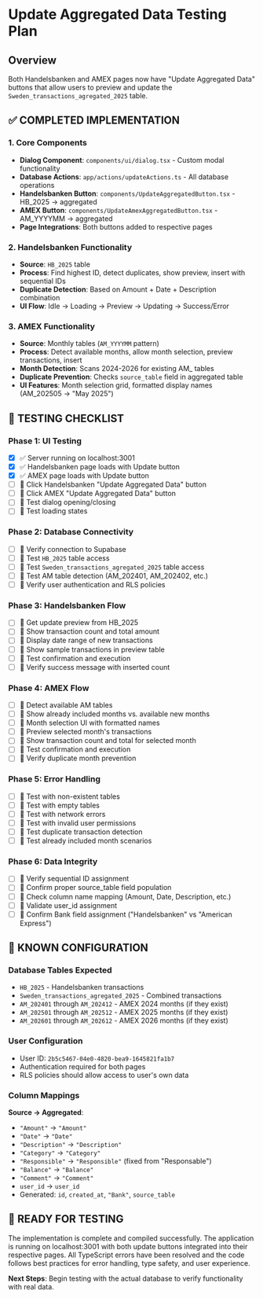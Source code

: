 # Update Aggregated Data Testing Plan

## Overview

Both Handelsbanken and AMEX pages now have "Update Aggregated Data" buttons that allow users to preview and update the `Sweden_transactions_agregated_2025` table.

## ✅ COMPLETED IMPLEMENTATION

### 1. Core Components

- **Dialog Component**: `components/ui/dialog.tsx` - Custom modal functionality
- **Database Actions**: `app/actions/updateActions.ts` - All database operations
- **Handelsbanken Button**: `components/UpdateAggregatedButton.tsx` - HB_2025 → aggregated
- **AMEX Button**: `components/UpdateAmexAggregatedButton.tsx` - AM_YYYYMM → aggregated
- **Page Integrations**: Both buttons added to respective pages

### 2. Handelsbanken Functionality

- **Source**: `HB_2025` table
- **Process**: Find highest ID, detect duplicates, show preview, insert with sequential IDs
- **Duplicate Detection**: Based on Amount + Date + Description combination
- **UI Flow**: Idle → Loading → Preview → Updating → Success/Error

### 3. AMEX Functionality

- **Source**: Monthly tables (`AM_YYYYMM` pattern)
- **Process**: Detect available months, allow month selection, preview transactions, insert
- **Month Detection**: Scans 2024-2026 for existing AM\_ tables
- **Duplicate Prevention**: Checks `source_table` field in aggregated table
- **UI Features**: Month selection grid, formatted display names (AM_202505 → "May 2025")

## 🧪 TESTING CHECKLIST

### Phase 1: UI Testing

- [x] ✅ Server running on localhost:3001
- [x] ✅ Handelsbanken page loads with Update button
- [x] ✅ AMEX page loads with Update button
- [ ] 🔄 Click Handelsbanken "Update Aggregated Data" button
- [ ] 🔄 Click AMEX "Update Aggregated Data" button
- [ ] 🔄 Test dialog opening/closing
- [ ] 🔄 Test loading states

### Phase 2: Database Connectivity

- [ ] 🔄 Verify connection to Supabase
- [ ] 🔄 Test `HB_2025` table access
- [ ] 🔄 Test `Sweden_transactions_agregated_2025` table access
- [ ] 🔄 Test AM table detection (AM_202401, AM_202402, etc.)
- [ ] 🔄 Verify user authentication and RLS policies

### Phase 3: Handelsbanken Flow

- [ ] 🔄 Get update preview from HB_2025
- [ ] 🔄 Show transaction count and total amount
- [ ] 🔄 Display date range of new transactions
- [ ] 🔄 Show sample transactions in preview table
- [ ] 🔄 Test confirmation and execution
- [ ] 🔄 Verify success message with inserted count

### Phase 4: AMEX Flow

- [ ] 🔄 Detect available AM tables
- [ ] 🔄 Show already included months vs. available new months
- [ ] 🔄 Month selection UI with formatted names
- [ ] 🔄 Preview selected month's transactions
- [ ] 🔄 Show transaction count and total for selected month
- [ ] 🔄 Test confirmation and execution
- [ ] 🔄 Verify duplicate month prevention

### Phase 5: Error Handling

- [ ] 🔄 Test with non-existent tables
- [ ] 🔄 Test with empty tables
- [ ] 🔄 Test with network errors
- [ ] 🔄 Test with invalid user permissions
- [ ] 🔄 Test duplicate transaction detection
- [ ] 🔄 Test already included month scenarios

### Phase 6: Data Integrity

- [ ] 🔄 Verify sequential ID assignment
- [ ] 🔄 Confirm proper source_table field population
- [ ] 🔄 Check column name mapping (Amount, Date, Description, etc.)
- [ ] 🔄 Validate user_id assignment
- [ ] 🔄 Confirm Bank field assignment ("Handelsbanken" vs "American Express")

## 🔧 KNOWN CONFIGURATION

### Database Tables Expected

- `HB_2025` - Handelsbanken transactions
- `Sweden_transactions_agregated_2025` - Combined transactions
- `AM_202401` through `AM_202412` - AMEX 2024 months (if they exist)
- `AM_202501` through `AM_202512` - AMEX 2025 months (if they exist)
- `AM_202601` through `AM_202612` - AMEX 2026 months (if they exist)

### User Configuration

- User ID: `2b5c5467-04e0-4820-bea9-1645821fa1b7`
- Authentication required for both pages
- RLS policies should allow access to user's own data

### Column Mappings

**Source → Aggregated**:

- `"Amount"` → `"Amount"`
- `"Date"` → `"Date"`
- `"Description"` → `"Description"`
- `"Category"` → `"Category"`
- `"Responsible"` → `"Responsible"` (fixed from "Responsable")
- `"Balance"` → `"Balance"`
- `"Comment"` → `"Comment"`
- `user_id` → `user_id`
- Generated: `id`, `created_at`, `"Bank"`, `source_table`

## 🚀 READY FOR TESTING

The implementation is complete and compiled successfully. The application is running on localhost:3001 with both update buttons integrated into their respective pages. All TypeScript errors have been resolved and the code follows best practices for error handling, type safety, and user experience.

**Next Steps**: Begin testing with the actual database to verify functionality with real data.
